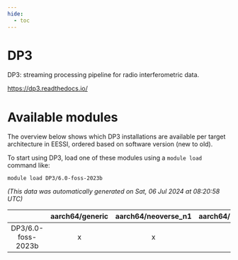 ```yaml
---
hide:
  - toc
---
```


DP3
===


DP3: streaming processing pipeline for radio interferometric data.

https://dp3.readthedocs.io/
# Available modules


The overview below shows which DP3 installations are available per target architecture in EESSI, ordered based on software version (new to old).

To start using DP3, load one of these modules using a `module load` command like:

```shell
module load DP3/6.0-foss-2023b
```

*(This data was automatically generated on Sat, 06 Jul 2024 at 08:20:58 UTC)*  

| |aarch64/generic|aarch64/neoverse_n1|aarch64/neoverse_v1|x86_64/generic|x86_64/amd/zen2|x86_64/amd/zen3|x86_64/intel/haswell|x86_64/intel/skylake_avx512|
| :---: | :---: | :---: | :---: | :---: | :---: | :---: | :---: | :---: |
|DP3/6.0-foss-2023b|x|x|x|x|x|x|x|x|
